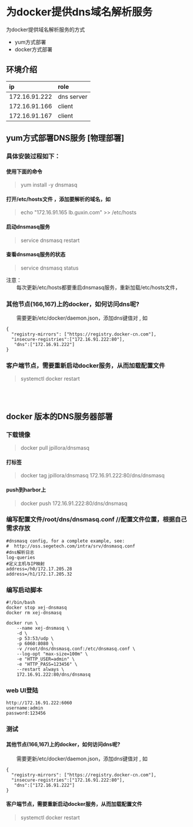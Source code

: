 # 为docker提供dns域名解析服务  
为docker提供域名解析服务的方式
- yum方式部署  
- docker方式部署

## 环境介绍  
|ip|role|
|:---|:---|
|172.16.91.222|dns server|
|172.16.91.166|client|
|172.16.91.167|client| 

## yum方式部署DNS服务 [物理部署]
### 具体安装过程如下：  
#### 使用下面的命令  
>yum install -y dnsmasq  
#### 打开/etc/hosts文件 ，添加要解析的域名，如
>echo "172.16.91.165 lb.guxin.com" >> /etc/hosts  
#### 启动dnsmasq服务  
>service dnsmasq restart  
#### 查看dnsmasq服务的状态  
>service dnsmasq status  

注意：  
&ensp;&ensp;&ensp;&ensp;每次更新/etc/hosts都要重启dnsmasq服务，重新加载/etc/hosts文件，
### 其他节点(166,167)上的docker，如何访问dns呢?  
&ensp;&ensp;&ensp;&ensp;需要更新/etc/docker/daemon.json，添加dns键值对 , 如 
```
{
  "registry-mirrors": ["https://registry.docker-cn.com"],
  "insecure-registries":["172.16.91.222:80"],
   "dns":["172.16.91.222"]
}

```  
### 客户端节点，需要重新启动docker服务，从而加载配置文件  
>systemctl docker restart  

&ensp;    
&ensp; 
## docker 版本的DNS服务器部署  
### 下载镜像    
>docker pull jpillora/dnsmasq  
#### 打标签    
>docker tag jpillora/dnsmasq  172.16.91.222:80/dns/dnsmasq
#### push到harbor上  
>docker push 172.16.91.222:80/dns/dnsmasq 
### 编写配置文件/root/dns/dnsmasq.conf  //配置文件位置，根据自己需求存放
```
#dnsmasq config, for a complete example, see:
#  http://oss.segetech.com/intra/srv/dnsmasq.conf
#dns解析日志
log-queries
#定义主机与IP映射
address=/h0/172.17.205.28
address=/h1/172.17.205.32  

```
### 编写启动脚本 
```
#!/bin/bash 
docker stop xej-dnsmasq
docker rm xej-dnsmasq

docker run \
    --name xej-dnsmasq \
    -d \
    -p 53:53/udp \
    -p 6060:8080 \
    -v /root/dns/dnsmasq.conf:/etc/dnsmasq.conf \
    --log-opt "max-size=100m" \
    -e "HTTP_USER=admin" \
    -e "HTTP_PASS=123456" \
    --restart always \
    172.16.91.222:80/dns/dnsmasq
```

### web UI登陆  
    http://172.16.91.222:6060   
    username:admin  
    password:123456    


### 测试  
#### 其他节点(166,167)上的docker，如何访问dns呢?  
&ensp;&ensp;&ensp;&ensp;需要更新/etc/docker/daemon.json，添加dns键值对 , 如 
```
{
  "registry-mirrors": ["https://registry.docker-cn.com"],
  "insecure-registries":["172.16.91.222:80"],
   "dns":["172.16.91.222"]
}

```  
#### 客户端节点，需要重新启动docker服务，从而加载配置文件  
>systemctl docker restart  
